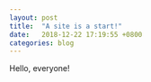 ```yaml
---
layout: post
title:  "A site is a start!"
date:   2018-12-22 17:19:55 +0800
categories: blog
---
```


Hello, everyone!

